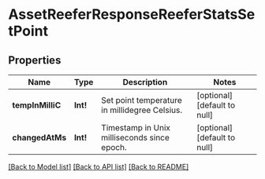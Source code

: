 # AssetReeferResponseReeferStatsSetPoint

## Properties
Name | Type | Description | Notes
------------ | ------------- | ------------- | -------------
**tempInMilliC** | **Int!** | Set point temperature in millidegree Celsius. | [optional] [default to null]
**changedAtMs** | **Int!** | Timestamp in Unix milliseconds since epoch. | [optional] [default to null]

[[Back to Model list]](../README.md#documentation-for-models) [[Back to API list]](../README.md#documentation-for-api-endpoints) [[Back to README]](../README.md)


